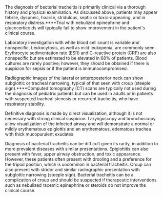 The diagnosis of bacterial tracheitis is primarily clinical via a thorough history and physical examination. As discussed above, patients may appear febrile, dyspneic, hoarse, stridulous, septic or toxic-appearing, and in respiratory distress.****Trial with nebulized epinephrine and glucocorticoids will typically fail to show improvement in the patient's clinical course.

Laboratory investigation with white blood cell count is variable and nonspecific. Leukocytosis, as well as mild leukopenia, are commonly seen. Erythrocyte sedimentation rate (ESR) and C-reactive protein (CRP) are also nonspecific but are estimated to be elevated in 68% of patients. Blood cultures are rarely positive; however, they should be obtained if there is suspicion for sepsis or if the patient is immunocompromised.

Radiographic images of the lateral or anteroposterior neck can show subglottic or tracheal narrowing, typical of that seen with croup (steeple sign).****Computed tomography (CT) scans are typically not used during the diagnosis of pediatric patients but can be used in adults or in patients with suspected tracheal stenosis or recurrent tracheitis, who have respiratory stability.

Definitive diagnosis is made by direct visualization, although it is not necessary with strong clinical suspicion. Laryngoscopy and bronchoscopy allow visualization of the infected airway and will demonstrate a normal or mildly erythematous epiglottis and an erythematous, edematous trachea with thick mucopurulent exudates.

Diagnosis of bacterial tracheitis can be difficult given its rarity, in addition to more prevalent diseases with similar presentations. Epiglottitis can also present with fever, upper airway obstruction, and toxic appearance. However, these patients often present with drooling and a preference for the tripod position, which is uncommon in bacterial tracheitis. Croup can also present with stridor and similar radiographic presentation with subglottic narrowing (steeple sign). Bacterial tracheitis can be a complication of croup and should be suspected if therapeutic interventions such as nebulized racemic epinephrine or steroids do not improve the clinical course.